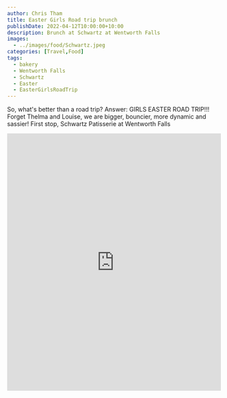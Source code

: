 ```yaml
---
author: Chris Tham
title: Easter Girls Road trip brunch
publishDate: 2022-04-12T10:00:00+10:00
description: Brunch at Schwartz at Wentworth Falls
images:
  - ../images/food/Schwartz.jpeg
categories: [Travel,Food]
tags:
  - bakery
  - Wentworth Falls
  - Schwartz
  - Easter
  - EasterGirlsRoadTrip
---
```


So, what's better than a road trip? Answer: GIRLS EASTER ROAD TRIP!!! Forget Thelma and Louise, we are bigger, bouncier, more dynamic and sassier! First stop, Schwartz Patisserie at Wentworth Falls

<iframe src="https://www.facebook.com/plugins/post.php?href=https%3A%2F%2Fwww.facebook.com%2Fchris1.tham%2Fposts%2Fpfbid02Kde9LgwzGZ7JESGDUTJraZJQenQzUs1Ywyk4o3vJiVf1QRA5sNoisBXg2npXLeHfl&show_text=true&width=500" width="500" height="601" style="border:none;overflow:hidden" scrolling="no" frameborder="0" allowfullscreen="true" allow="autoplay; clipboard-write; encrypted-media; picture-in-picture; web-share"></iframe>